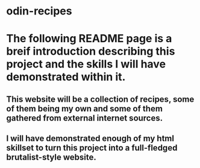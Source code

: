 # odin-recipes



# The following README page is a breif introduction describing this project and the skills I will have demonstrated within it.

## This website will be a collection of recipes, some of them being my own and some of them gathered from external internet sources.
## I will have demonstrated enough of my html skillset to turn this project into a full-fledged brutalist-style website.

